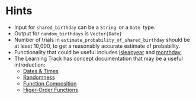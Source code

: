 # Hints

- Input for `shared_birthday` can be a `String `or a `Date `type.
- Output for `random_birthdays` is `Vector{Date}`
- Number of trials in `estimate_probability_of_shared_birthday` should be at least 10,000, to get a reasonably accurate estimate of probability.
- Functionality that could be useful includes [isleapyear][isleapyear] and [monthday][monthday],
- The Learning Track has concept documentation that may be a useful introduction:
  - [Dates & Times][dates-times]
  - [Randomness][randomness]
  - [Function Composition][function-composition]
  - [Higer-Order Functions][hof]


[isleapyear]: https://docs.julialang.org/en/v1/stdlib/Dates/#Dates.isleapyear
[monthday]: https://docs.julialang.org/en/v1/stdlib/Dates/#Dates.monthday
[dates-times]: https://exercism.org/tracks/julia/concepts/dates-times
[randomness]: https://exercism.org/tracks/julia/concepts/randomness
[function-composition]: https://exercism.org/tracks/julia/concepts/function-composition
[hof]: https://exercism.org/tracks/julia/concepts/higher-order-functions
